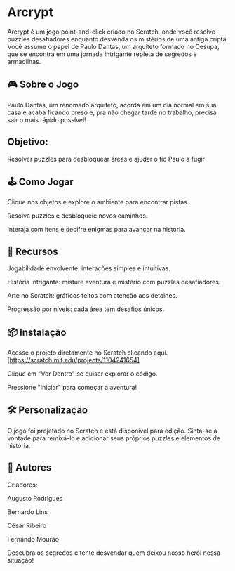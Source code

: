 # **Arcrypt**

Arcrypt é um jogo point-and-click criado no Scratch, onde você resolve puzzles desafiadores enquanto desvenda os mistérios de uma antiga cripta. Você assume o papel de Paulo Dantas, um arquiteto formado no Cesupa, que se encontra em uma jornada intrigante repleta de segredos e armadilhas.

## **🎮 Sobre o Jogo**

Paulo Dantas, um renomado arquiteto, acorda em um dia normal em sua casa e acaba ficando preso e, pra não chegar tarde no trabalho, precisa sair o mais rápido possível!

## **Objetivo:**

Resolver puzzles para desbloquear áreas e ajudar o tio Paulo a fugir

## **🕹️ Como Jogar**

Clique nos objetos e explore o ambiente para encontrar pistas.

Resolva puzzles e desbloqueie novos caminhos.

Interaja com itens e decifre enigmas para avançar na história.

## **🚀 Recursos**

Jogabilidade envolvente: interações simples e intuitivas.

História intrigante: misture aventura e mistério com puzzles desafiadores.

Arte no Scratch: gráficos feitos com atenção aos detalhes.

Progressão por níveis: cada área tem desafios únicos.

## **📦 Instalação**

Acesse o projeto diretamente no Scratch clicando aqui. [https://scratch.mit.edu/projects/1104241654]

Clique em "Ver Dentro" se quiser explorar o código.

Pressione "Iniciar" para começar a aventura!

## **🛠️ Personalização**

O jogo foi projetado no Scratch e está disponível para edição. Sinta-se à vontade para remixá-lo e adicionar seus próprios puzzles e elementos de história.

## **👤 Autores**

Criadores: 

Augusto Rodrigues

Bernardo Lins

César Ribeiro

Fernando Mourão

Descubra os segredos e tente desvendar quem deixou nosso herói nessa situação!
